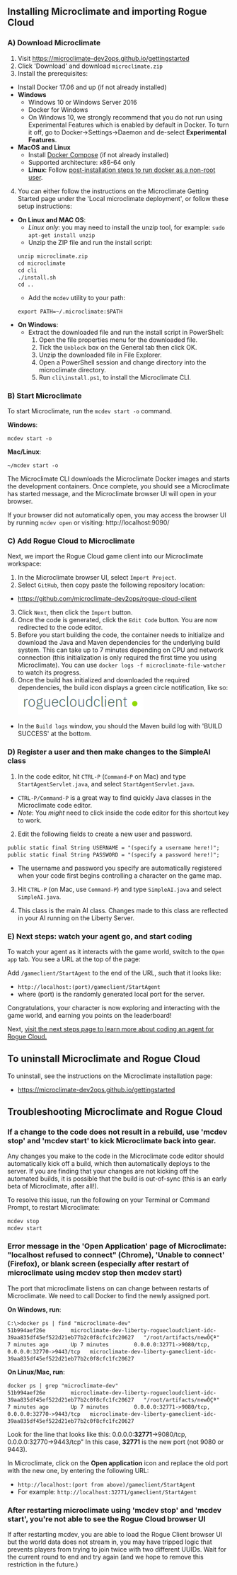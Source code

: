 ## Installing Microclimate and importing Rogue Cloud

### A) Download Microclimate

1) Visit https://microclimate-dev2ops.github.io/gettingstarted
2) Click 'Download' and download ``microclimate.zip``
3) Install the prerequisites:
* Install Docker 17.06 and up (if not already installed)
* **Windows**
  * Windows 10 or Windows Server 2016
  * Docker for Windows
  * On Windows 10, we strongly recommend that you do not run using Experimental Features which is enabled by default in Docker. To turn it off, go to Docker->Settings->Daemon and de-select **Experimental Features**.
* **MacOS and Linux**
  - Install [Docker Compose](https://docs.docker.com/compose/install/) (if not already installed)
  - Supported architecture: x86-64 only
  - **Linux**: Follow [post-installation steps to run docker as a non-root user](https://docs.docker.com/engine/installation/linux/linux-postinstall/).
4) You can either follow the instructions on the Microclimate Getting Started page under the 'Local microclimate deployment', or follow these setup instructions:
  * **On Linux and MAC OS**:
    - *Linux only*: you may need to install the unzip tool, for example: ``sudo apt-get install unzip``
    - Unzip the ZIP file and run the install script:
    ```
    unzip microclimate.zip
    cd microclimate
    cd cli
    ./install.sh
    cd ..
    ```
    - Add the `mcdev` utility to your path:
    ```
    export PATH=~/.microclimate:$PATH
    ```
  * **On Windows**:
    - Extract the downloaded file and run the install script in PowerShell:
      1) Open the file properties menu for the downloaded file.
      2) Tick the ``Unblock`` box on the General tab then click OK.
      3) Unzip the downloaded file in File Explorer.
      4) Open a PowerShell session and change directory into the microclimate directory.
      5) Run ``cli\install.ps1``, to install the Microclimate CLI.

### B) Start Microclimate

To start Microclimate, run the ``mcdev start -o`` command.

**Windows**:
```
mcdev start -o
```

**Mac/Linux**:
```
~/mcdev start -o
```

The Microclimate CLI downloads the Microclimate Docker images and starts the development containers. Once complete, you should see a Microclimate has started message, and the Microclimate browser UI will open in your browser.

If your browser did not automatically open, you may access the browser UI by running ``mcdev open`` or visiting: http://localhost:9090/

### C) Add Rogue Cloud to Microclimate

Next, we import the Rogue Cloud game client into our Microclimate workspace:
1) In the Microclimate browser UI, select ``Import Project``.
2) Select ``GitHub``, then copy paste the following repository location:
* https://github.com/microclimate-dev2ops/rogue-cloud-client
3) Click ``Next``, then click the ``Import`` button.
4) Once the code is generated, click the ``Edit Code`` button. You are now redirected to the code editor.
5) Before you start building the code, the container needs to initialize and download the Java and Maven dependencies for the underlying build system. This can take up to 7 minutes depending on CPU and network connection (this initialization is only required the first time you using Microclimate). You can use ``docker logs -f microclimate-file-watcher`` to watch its progress.
6) Once the build has initialized and downloaded the required dependencies, the build icon displays a green circle notification, like so: ![Rogue Cloud project is built](resources/gameclient-microclimate-ready.png "Rogue Cloud project is built")
* In the ``Build logs`` window, you should the Maven build log with 'BUILD SUCCESS' at the bottom.
 
### D) Register a user and then make changes to the SimpleAI class

1) In the code editor, hit ``CTRL-P`` (``Command-P`` on Mac) and type ``StartAgentServlet.java``, and select ``StartAgentServlet.java``.
* ``CTRL-P/Command-P`` is a great way to find quickly Java classes in the Microclimate code editor.
* *Note*: You *might* need to click inside the code editor for this shortcut key to work.

2) Edit the following fields to create a new user and password.
```
public static final String USERNAME = "(specify a username here!)";
public static final String PASSWORD = "(specify a password here!)";
```
* The username and password you specify are automatically registered when your code first begins controlling a character on the game map.

3) Hit ``CTRL-P`` (on Mac, use ``Command-P``) and type ``SimpleAI.java`` and select ``SimpleAI.java``.

4) This class is the main AI class. Changes made to this class are reflected in your AI running on the Liberty Server.

### E) Next steps: watch your agent go, and start coding

To watch your agent as it interacts with the game world, switch to the ``Open app`` tab. You see a URL at the top of the page:

Add ``/gameclient/StartAgent`` to the end of the URL, such that it looks like:
* ``http://localhost:(port)/gameclient/StartAgent``
* where (port) is the randomly generated local port for the server.

Congratulations, your character is now exploring and interacting with the game world, and earning you points on the leaderboard!

Next, [visit the next steps page to learn more about coding an agent for Rogue Cloud.](Developing-CodingNextSteps.md)



## To uninstall Microclimate and Rogue Cloud

To uninstall, see the instructions on the Microclimate installation page:
* https://microclimate-dev2ops.github.io/gettingstarted

## Troubleshooting Microclimate and Rogue Cloud

### If a change to the code does not result in a rebuild, use 'mcdev stop' and 'mcdev start' to kick Microclimate back into gear.

Any changes you make to the code in the Microclimate code editor should automatically kick off a build, which then automatically deploys to the server. If you are finding that your changes are not kicking off the automated builds, it is possible that the build is out-of-sync (this is an early beta of Microclimate, after all!).

To resolve this issue, run the following on your Terminal or Command Prompt, to restart Microclimate:
```
mcdev stop
mcdev start
```


### Error message in the 'Open Application' page of Microclimate: "localhost refused to connect" (Chrome), 'Unable to connect' (Firefox), or blank screen (especially after restart of microclimate using mcdev stop then mcdev start)

The port that microclimate listens on can change between restarts of Microclimate. We need to call Docker to find the newly assigned port.

**On Windows, run**:
```
C:\>docker ps | find "microclimate-dev"
51b994aef26e        microclimate-dev-liberty-roguecloudclient-idc-39aa835df45ef522d21eb77b2c0f8cfc1fc20627   "/root/artifacts/newÔÇª"   7 minutes ago       Up 7 minutes        0.0.0.0:32771->9080/tcp, 0.0.0.0:32770->9443/tcp   microclimate-dev-liberty-gameclient-idc-39aa835df45ef522d21eb77b2c0f8cfc1fc20627
```

**On Linux/Mac, run**:
```
docker ps | grep "microclimate-dev"
51b994aef26e        microclimate-dev-liberty-roguecloudclient-idc-39aa835df45ef522d21eb77b2c0f8cfc1fc20627   "/root/artifacts/newÔÇª"   7 minutes ago       Up 7 minutes        0.0.0.0:32771->9080/tcp, 0.0.0.0:32770->9443/tcp   microclimate-dev-liberty-gameclient-idc-39aa835df45ef522d21eb77b2c0f8cfc1fc20627
```

Look for the line that looks like this: 0.0.0.0:**32771**->9080/tcp, 0.0.0.0:32770->9443/tcp"
In this case, **32771** is the new port (not 9080 or 9443).

In Microclimate, click on the **Open application** icon and replace the old port with the new one, by entering the following URL:
* ``http://localhost:(port from above)/gameclient/StartAgent``
* For example: ``http://localhost:32771/gameclient/StartAgent``

### After restarting microclimate using 'mcdev stop' and 'mcdev start', you're not able to see the Rogue Cloud browser UI

If after restarting mcdev, you are able to load the Rogue Client browser UI but the world data does not stream in, you may have tripped logic that prevents players from trying to join twice with two different UUIDs.  Wait for the current round to end and try again (and we hope to remove this restriction in the future.)
